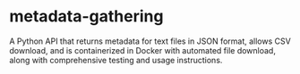 # metadata-gathering

A Python API that returns metadata for text files in JSON format, allows CSV download, and is containerized in Docker with automated file download, along with comprehensive testing and usage instructions.
